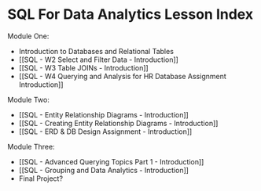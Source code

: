# SQL For Data Analytics Lesson Index

Module One:
- Introduction to Databases and Relational Tables
- [[SQL - W2 Select and Filter Data - Introduction]]
- [[SQL - W3 Table JOINs - Introduction]]
- [[SQL - W4 Querying and Analysis for HR Database Assignment Introduction]]

Module Two:
- [[SQL - Entity Relationship Diagrams - Introduction]]
- [[SQL - Creating Entity Relationship Diagrams - Introduction]]
- [[SQL - ERD & DB Design Assignment - Introduction]]

Module Three:
- [[SQL - Advanced Querying Topics Part 1 - Introduction]]
- [[SQL - Grouping and Data Analytics - Introduction]]
- Final Project?